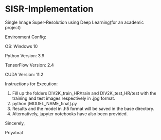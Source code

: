 # SISR-Implementation
Single Image Super-Resolution using Deep Learning(for an academic project)

Environment Config:

OS: Windows 10

Python Version: 3.9

TensorFlow Version: 2.4

CUDA Version: 11.2


Instructions for Execution:

1. Fill up the folders DIV2K_train_HR/train and DIV2K_test_HR/test with the training and test images respectively in .jpg format.
2. python [MODEL_NAME_final].py
3. Results and the model in .h5 format will be saved in the base directory.
4. Alternatively, jupyter notebooks have also been provided.

Sincerely,

Priyabrat

